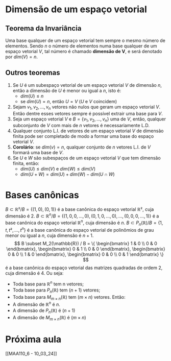 # Dimensão de um espaço vetorial
## Teorema da Invariância
Uma base qualquer de um espaço vetorial tem sempre o mesmo número de elementos.
Sendo $n$ o número de elementos numa base qualquer de um espaço vetorial $V$, tal número é chamado **dimensão de V**, e será denotado por $dim(V)=n$.
## Outros teoremas
1. Se $U$ é um subespaço vetorial de um espaço vetorial $V$ de dimensão $n$, então a dimensão de $U$ é menor ou igual a $n$, isto é:
	- $dim(U) \leq n$
	- se $dim(U)=n$, então $U=V$ ($U$ e $V$ coincidem)
2. Sejam $v_1,v_2,...,v_n$ vetores não nulos que geram um espaço vetorial $V$. Então dentre esses vetores sempre é possível extrair uma base para $V$.
3. Seja um espaço vetorial $V$ e $B=\{v_1,v_2,...,v_n\}$ uma de $V$, então, qualquer subconjunto de $V$ com mais de $n$ vetores é necessariamente L.D.
4. Qualquer conjunto L.I. de vetores de um espaço vetorial $V$ de dimensão finita pode ser completado de modo a formar uma base do espaço vetorial $V$.
5. **Corolário**: se $dim(v)=n$, qualquer conjunto de $n$ vetores L.I. de $V$ formará uma base de $V$.
6. Se $U$ e $W$ são subespaços de um espaço vetorial $V$ que tem dimensão finita, então:
	- $dim(U) \leq dim(V)$ e $dim(W) \leq dim(V)$
	- $dim(U+W)=dim(U)+dim(W)-dim(U \cap W)$
# Bases canônicas
$B \subset \mathbb{R}² / B = \{(1,0),(0,1)\}$ é a base canônica do espaço vetorial $\mathbb{R}²$, cuja dimensão é 2.
$B \subset \mathbb{R}^n / B = \{(1,0,0,...,0),(0,1,0,...,0),...,(0,0,0,...,1)\}$ é a base canônica do espaço vetorial $\mathbb{R}^n$, cuja dimensão é $n$.
$B \subset P_n(\mathbb{R}) / B = \{1,t,t²,...,t^n\}$ é a base canônica do espaço vetorial de polinômios de grau menor ou igual a $n$, cuja dimensão é $n+1$.
$$
B \subset M_2(\mathbb{R}) / B = \{
	\begin{bmatrix}
		1 & 0 \\
		0 & 0
	\end{bmatrix},
	\begin{bmatrix}
		0 & 1 \\
		0 & 0
	\end{bmatrix},
	\begin{bmatrix}
		0 & 0 \\
		1 & 0
	\end{bmatrix},
	\begin{bmatrix}
		0 & 0 \\
		0 & 1
	\end{bmatrix}
\}
$$
é a base canônica do espaço vetorial das matrizes quadradas de ordem 2, cuja dimensão é 4.
Ou seja:
- Toda base para $\mathbb{R}^n$ tem n vetores;
- Toda base para $P_n(\mathbb{R})$ tem ($n + 1$) vetores;
- Toda base para $M_{m \times n}(\mathbb{R})$ tem ($m \times n$) vetores.
Então:
- A dimensão de $\mathbb{R}^n$ é $n$.
- A dimensão de $P_n(\mathbb{R})$ é ($n + 1$)
- A dimensão de $M_{m \times n}(\mathbb{R})$ é ($m \times n$)
# Próxima aula
[[MAA110_6 - 10_03_24]]